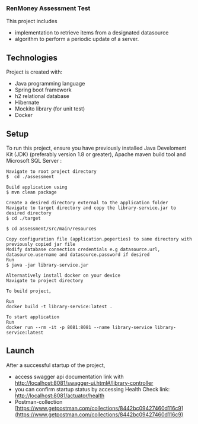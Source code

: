 ### RenMoney Assessment Test

This project includes 
* implementation to retrieve items from a designated datasource
* algorithm to perform a periodic update of a server.


## Technologies
Project is created with:
* Java programming language
* Spring boot framework
* h2 relational database
* Hibernate
* Mockito library (for unit test)
* Docker


## Setup
To run this project, ensure you have previously installed Java Develoment Kit (JDK) (preferably version 1.8 or greater), Apache maven build tool and Microsoft SQL Server :

```
Navigate to root project directory 
$  cd ./assessment

Build application using
$ mvn clean package 

Create a desired directory external to the application folder
Navigate to target directory and copy the library-service.jar to desired directory 
$ cd ./target

$ cd assessment/src/main/resources

Copy configuration file (application.poperties) to same directory with previously copied jar file
Modify database connection credentials e.g datasource.url, datasource.username and datasource.password if desired
Run 
$ java -jar library-service.jar

Alternatively install docker on your device
Navigate to project directory

To build project,

Run 
docker build -t library-service:latest .

To start application
Run 
docker run --rm -it -p 8081:8081 --name library-service library-service:latest

```

## Launch
After a successful startup of the project, 
* access swagger api documentation link with [http://localhost:8081/swagger-ui.html#/library-controller](http://localhost:8081/swagger-ui.html#/library-controller)
* you can confirm startup status by accessing Health Check link: [http://localhost:8081/actuator/health](http://localhost:8081/actuator/health)
* Postman-collection [https://www.getpostman.com/collections/8442bc09427460d116c9](https://www.getpostman.com/collections/8442bc09427460d116c9)





